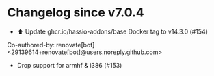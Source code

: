# Changelog since v7.0.4
- ⬆️ Update ghcr.io/hassio-addons/base Docker tag to v14.3.0 (#154)

Co-authored-by: renovate[bot] <29139614+renovate[bot]@users.noreply.github.com> 
- Drop support for armhf & i386 (#153) 
